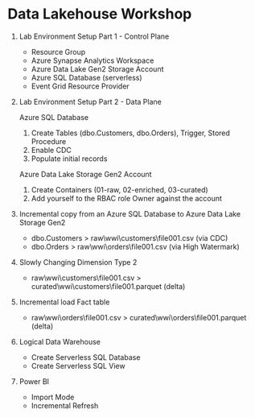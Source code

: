 # Data Lakehouse Workshop

1. Lab Environment Setup Part 1 - Control Plane
    
    * Resource Group
    * Azure Synapse Analytics Workspace
    * Azure Data Lake Gen2 Storage Account
    * Azure SQL Database (serverless)
    * Event Grid Resource Provider

2. Lab Environment Setup Part 2 - Data Plane

    Azure SQL Database
    1. Create Tables (dbo.Customers, dbo.Orders), Trigger, Stored Procedure
    2. Enable CDC
    3. Populate initial records  

    Azure Data Lake Storage Gen2 Account
    1. Create Containers (01-raw, 02-enriched, 03-curated)
    2. Add yourself to the RBAC role Owner against the account
    
3. Incremental copy from an Azure SQL Database to Azure Data Lake Storage Gen2
    * dbo.Customers > raw\wwi\customers\file001.csv (via CDC)
    * dbo.Orders > raw\wwi\orders\file001.csv (via High Watermark)

4. Slowly Changing Dimension Type 2
    * raw\wwi\customers\file001.csv > curated\wwi\customers\file001.parquet (delta)

5. Incremental load Fact table
    * raw\wwi\orders\file001.csv > curated\wwi\orders\file001.parquet (delta)

6. Logical Data Warehouse
    * Create Serverless SQL Database
    * Create Serverless SQL View

8. Power BI
    * Import Mode
    * Incremental Refresh